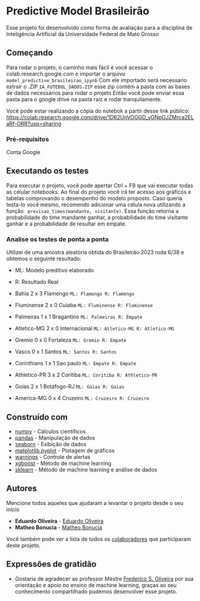 # Predictive Model Brasileirão

Esse projeto foi desenvolvido como forma de avaliação para a disciplina de Inteligência Artificial da Universidade Federal de Mato Grosso 

## Começando

Para rodar o projeto, o caminho mais fácil é você acessar o colab.research.google.com e importar o arquivo `model_predictive_brasileirao_ipynb` 
Com ele importado será necessario extrair o .ZIP `IA_FUTEBOL_DADOS.ZIP` esse zip contém a pasta com as bases de dados necessários para rodar o projeto
Então você pode enviar essa pasta para o google drive na pasta raíz e rodar tranquilamente.

Você pode estar realizando a cópia do notebok a partir desse link público:
https://colab.research.google.com/drive/1D62UnVOGGD_yGNpGJZMrca2ELaRf-ORR?usp=sharing

### Pré-requisitos

Conta Google


## Executando os testes

Para executar o projeto, você pode apertar Ctrl + F9 que vai executar todas as célular notebooks. Ao final do projeto você irá ter acesso aos gráficos e tabelas comprovando o desempenho do modelo proposto. Caso queria testa-lo você mesmo, recomendo adicionar uma célula nova utilizando a função `  previsao_times(mandante, visitante) `.
Essa função retorna a probabilidade do time mandante ganhar, a probabilidade do time visitante ganhar e a probabilidade de resultar em empate.

### Analise os testes de ponta a ponta
Utilizei de uma amostra aleatória obtida do Brasileirão 2023 roda 6/38 e obtemos o seguinte resultado:
* ML: Modelo preditivo elaborado
* R: Resultado Real

* Bahia 2 x 3 Flamengo `ML: Flamengo R: Flamengo`
* Fluminense 2 x 0 Cuiaba `ML: Fluminense R: Fluminense`
* Palmeiras 1 x 1 Bragantino `ML: Palmeiras R: Empate`
* Atletico-MG 2 x 0 Internacional `ML: Atletico-MG R: Atletico-MG`
* Gremio 0 x 0 Fortaleza `ML: Gremio R: Empate`
* Vasco 0 x 1 Santos `ML: Santos R: Santos`
* Corinthians 1 x 1 Sao paulo `ML: Empate R: Empate` 
* Athletico-PR 3 x 2 Coritiba `ML: Coritiba R: Athletico-PR`
* Goias 2 x 1 Botafogo-RJ `ML: Goias R: Goias`
* America-MG 0 x 4 Cruzeiro `ML: Cruzeiro R: Cruzeiro`

## Construído com

* [numpy](https://pypi.org/project/numpy/) - Cálculos científicos
* [pandas](https://pypi.org/project/pandas/) - Manipulação de dados
* [seaborn](https://seaborn.pydata.org/) - Exibição de dados
* [matplotlib.pyplot](https://matplotlib.org/stable/tutorials/introductory/pyplot.html) - Plotagem de gráficos
* [warnings](https://docs.python.org/3/library/warnings.html) - Controle de alertas 
* [xgboost](https://xgboost.readthedocs.io/en/stable/) - Método de machine learning
* [sklearn](https://pypi.org/project/scikit-learn/) - Método de machine learning e análise de dados


## Autores

Mencione todos aqueles que ajudaram a levantar o projeto desde o seu início

* **Eduardo Oliveira** - [Eduardo Oliveira](https://github.com/duardoliveiras)
* **Matheo Bonucia** - [Matheo Bonucia](https://github.com/tanakagl)

Você também pode ver a lista de todos os [colaboradores](https://github.com/usuario/projeto/colaboradores) que participaram deste projeto.

## Expressões de gratidão

* Gostaria de agradecer ao professor Mestre [Frederico S. Oliveira](https://github.com/freds0) por sua orientação e apoio no ensino de machine learning, graças ao seu conhecimento compartilhado pudemos desenvolver esse projeto.
